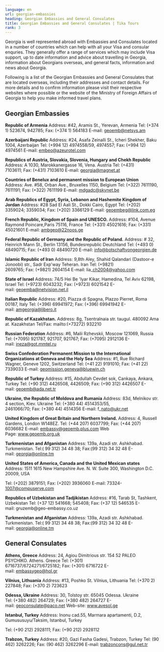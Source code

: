 ```yaml
---
language: en
url: georgian-embassies
heading: Georgian Embassies and General Consulates
title: Georgian Embassies and General Consulates | Tika Tours
rank: 3
---
```

<div class="row content-row"><!-- 897 (1)-->
<div class="col-12 col-sm-6 col-md-6"><!-- 1241 -->

Georgia is well represented abroad with Embassies and Consulates located in a number
of countries which can help with all your Visa and consular enquries. They generally
offer a range of services which may include Visa support, up to date information
and advice about travelling in Georgia, information about Georgians overseas, and
general facts, information and news about Georgia.

</div>

<div class="col-12 col-sm-6 col-md-6"><!-- 1242 -->

Following is a list of the Georgian Embassies and General Consulates that are located
overseas, including their addresses and contact details. For more details and to
confirm information please visit their respective websites where possible or the
website of the Ministry of Foreign Affairs of Georgia to help you make informed
travel plans.

</div>

</div>

<div class="row content-row"><!-- 898 (2)-->
<div class="col-12"><!-- 1243 -->

Georgian Embassies
------------------

</div>

</div>

<div class="row content-row"><!-- 899 (3)-->
<div class="col-12 col-sm-6 col-md-6"><!-- 1244 -->

**Republic of Armenia**
Address: #42, Aramis St., Yerevan, Armenia
Tel: (+374 1) 523674, 942785; Fax: (+374 1) 564183
E\-mail: geoemb@netsys.am


**Azerbaijani Republic**
Address: #24, Asafa Zeinalli St., Icheri Shekher, Baku 1004, Azerbaijan
Tel: (+994 12) 4974558/59, 4974557; Fax: (+994 12) 4974561
E\-mail: embeo@azeurotel.com


**Republics of Austria, Slovakia, Slovenia, Hungary and Chekh Republic**
Address: A 1030, Marokkanergasse 16, Vena. Austria
Tel: (+431) 7103611; Fax: (+431) 7103610
E\-mail: georgia@magnet.at


**Countries of Benelux and permanent mission to European Union**
Address: Ave. #58, Orban Ave., Bruxelles 1150, Belgium
Tel: (+322) 7611190, 7611191; Fax: (+322) 7611199
E\-mail: mdgadc@skynet.be


**Arab Republics of Egypt, Syria, Lebanon and Hashemite Kingdom of Jordan**
Address: #28 Sad El Aali St., Dokki Cairo, Egypt
Tel: (+202) 3359024; 3359034; Fax: (+202) 3366129
E\-mail: geoembeg@link.com.eg


**French Republic, Kingdom of Spain and UNESCO.**
Address: #104, Avenue Raymond Poincare,Paris 75116, France
Tel: (+331) 45021616; Fax: (+331) 45021601
E\-mail: ambgeo@22noos.ge


**Federal Republic of Germany and the Republic of Poland.**
Address: # 32, Heinrich Mann St., Berlin 13156, Bundesrepublic Deutchland
Tel: (+493 0) 48490715; Fax: (+493 0) 48490720
E\-mail: info@botschaftvongeorgien.de


**Islamic Republic of Iran**
Address: 9,8th Aley, Shahid Qalandari (Dastoor\-e Jonoobi) str., Sadr Exp'way Teheran.
Iran
Tel: (+9821) 2609765; Fax: (+9821) 2604154
E\-mail: lia\_ch2004@yahoo.com


**State of Israel**
Address: 74/5 Hei Be 'Iyar Kikar, Hamedina, Tel Aviv 62198, Israel
Tel: (+9723) 6043232; Fax: (+9723) 6021542
E\-mail: geoemba@netvision.net.il


**Italian Republic**
Address: #20, Piazza di Spagna, Plazzo Pierret, Roma 00187, Italy
Tel: (+396) 69941972; Fax: (+396) 69941942
E\-mail: amgeorgia@libero.it

</div>

<div class="col-12 col-sm-6 col-md-6"><!-- 1245 -->

**Republic of Kazakhstan.**
Address: 8g, Tsentralnaia str. taugul. 480092 Ama at. Kazakhstan
Tel/Fax: mailto:(+73272) 932210


**Russian Federation**
Address: #6, Malii Rzhevskii, Moscow 121069, Russia
Tel: (+7095) 921787, 921707, 921767; Fax: (+7095) 2912136
E\-mail: ineza@got.mmtel.ru


**Swiss Confederation Permanent Mission to the International Organizations at Geneva
and the Holy Sea**
Address: #1, Rue Richard Wagner, Geneve 1202, Switzerland
Tel: (+41 22) 9191010; Fax: (+41 22) 7339033
E\-mail: geomission.geneva@bluewin.ch


**Republic of Turkey**
Address: #15, Abdullah Cevdet sok, Cankaya, Ankara, Turkey
Tel: (+90 312) 4426508, 4426509; Fax: (+90 312) 4426507
E\-mail: geoemb@ada.net.tr


**Ukraine, the Republic of Moldova and Rumania**
Address: 83d, Melnikov str. 4 section, Kiev. Ukraine
Tel: (+380 44) 4514353/55, 2461066/70; Fax: (+380 44) 4514356
E\-mail: f\_nato@ukr.net


**United Kingdom of Great Britain and Northern Ireland.**
Address: 4, Russell Gardens, London W148EZ.
Tel: (+44 207) 6037799; Fax: (+44 207) 6036682
E\-mail: embassy@geoemb.plus.com
Web Page: www.geoemb.org.uk


**Turkmenistan and Afganistan**
Address: 139a, Azadi str. Ashkhabad. Turkmenistan.
Tel:( 99 312) 34 48 38; Fax:(99 312) 34 32 48
E\-mail: georgia@online.tm


**United States of America, Canada and the United Mexican states**
Address: 1511 1615 New Hampshire Ave. N. W. Suite 300, Washington D.C. 20009, USA

Tel: (+202) 3879151; Fax: (+202) 3936060
E\-mail: 73324\-1007@compuserve.com


**Republics of Uzbekistan and Tadjikistan**
Address: #16, Tarab St, Tashkent, Uzbekistan
Tel: (+37 12) 541668; 545408; Fax: (+37 12) 546535
E\-mail: gruzemb@geo\-embassy.co.uz


**Turkmenistan and Afganistan**
Address: 139a, Azadi str. Ashkhabad. Turkmenistan.
Tel:( 99 312) 34 48 38; Fax:(99 312) 34 32 48
E\-mail: georgia@online.tm

</div>

</div>

<div class="row content-row"><!-- 900 (4)-->
<div class="col-12"><!-- 1246 -->

General Consulates
------------------

</div>

</div>

<div class="row content-row"><!-- 901 (5)-->
<div class="col-12 col-sm-6 col-md-6"><!-- 1247 -->

**Athens, Greece**
Address: 24, Agiou Dimitrious str. 154 52 PALEO PSYCHIKO. Athens. Greece
Tel: (+301) 6716737/6724271/6725182; Fax: (+301) 6716722
E\-mail: embassygeo@hol.gr


**Vilnius, Lithuania**
Address: #13, Poshko St. Vilnius, Lithuania
Tel: (+370 2) 227848; Fax: (+370 2) 723623


**Odessa, Ukraine**
Address: 30, Tolstoy str. 65045 Odessa. Ukraine
Tel: (+380 482) 264729; Fax: (+380 482) 264727
E\-mail: geoconsulate@paco.net Web\-site: www.avesol.ge

</div>

<div class="col-12 col-sm-6 col-md-6"><!-- 1248 -->

**Istanbul, Turkey**
Address: Inonu cad.55, Marmara apartamenti, D.2, Gumususuyu/Taksim, Istanbul, Turkey

Tel: (+90 212) 2928111; Fax: (+90 212) 2928112


**Trabzon, Turkey**
Address: #20, Gazi Fasha Gadesi, Trabzon, Turkey
Tel: (90 462) 3262226; Fax: (90 462) 3262296
E\-mail: trabzoncons@gul.net.tr

</div>

</div>
